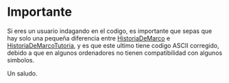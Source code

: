 # Importante

Si eres un usuario indagando en el codigo, es importante que sepas que hay solo una pequeña diferencia entre [HistoriaDeMarco](/entregas/roseteEirik/retoMarco/HistoriaDeMarco.java) e [HistoriaDeMarcoTutoria](/entregas/roseteEirik/retoMarco/HistoriaDeMarcoTutoria.java), y es que este ultimo tiene codigo ASCII corregido, debido a que en algunos ordenadores no tienen compatibilidad con algunos simbolos.

Un saludo.